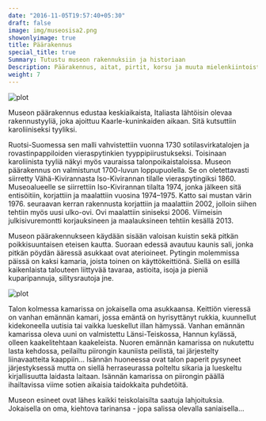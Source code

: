 ```yaml
---
date: "2016-11-05T19:57:40+05:30"
draft: false
image: img/museosisa2.png
showonlyimage: true
title: Päärakennus
special_title: true
Summary: Tutustu museon rakennuksiin ja historiaan
Description: Päärakennus, aitat, pirtit, korsu ja muuta mielenkiintoista.. 
weight: 7
---
```


![plot](/teiskoseura/img/museo.png)

Museon päärakennus edustaa keskiaikaista, Italiasta lähtöisin olevaa rakennustyyliä, joka ajoittuu Kaarle-kuninkaiden aikaan. Sitä kutsuttiin karoliiniseksi tyyliksi.

Ruotsi-Suomessa sen malli vahvistettiin vuonna 1730 sotilasvirkatalojen ja rovastinpappiloiden vieraspytinkien tyyppipiirustukseksi. Toisinaan karoliinista tyyliä näkyi myös vauraissa talonpoikaistaloissa.
Museon päärakennus on valmistunut 1700-luvun loppupuolella. Se on oletettavasti siirretty Vähä-Kivirannasta Iso-Kivirannan tilalle vieraspytingiksi 1860. Museoalueelle se siirrettiin Iso-Kivirannan tilalta 1974, jonka jälkeen sitä entisöitiin, korjattiin ja maalattiin vuosina 1974–1975. Katto sai mustan värin 1976. seuraavan kerran rakennusta korjattiin ja maalattiin 2002, jolloin siihen tehtiin myös uusi ulko-ovi. Ovi maalattiin siniseksi 2006. Viimeisin julkisivuremontti korjauksineen ja maalauksineen tehtiin kesällä 2013.

Museon päärakennukseen käydään sisään valoisan kuistin sekä pitkän poikkisuuntaisen eteisen kautta. Suoraan edessä avautuu kaunis sali, jonka pitkän pöydän ääressä asukkaat ovat aterioineet. Pytingin molemmissa päissä on kaksi kamaria, joista toinen on käyttökeittiönä. Siellä on esillä kaikenlaista talouteen liittyvää tavaraa, astioita, isoja ja pieniä kuparipannuja, silitysrautoja jne.

![plot](/teiskoseura/img/museosisa.png)

Talon kolmessa kamarissa on jokaisella oma asukkaansa. Keittiön vieressä on vanhan emännän kamari, jossa emäntä on hyrisyttänyt rukkia, kuunnellut kidekoneella uutisia tai vaikka lueskellut illan hämyssä. Vanhan emännän kamarissa oleva uuni on valmistettu Länsi-Teiskossa, Hannun kylässä, olleen kaakelitehtaan kaakeleista.
Nuoren emännän kamarissa on nukutettu lasta kehdossa, peilailtu piirongin kauniista peilistä, tai järjestelty liinavaatteita kaappiin...
Isännän huoneessa ovat talon paperit pysyneet järjestyksessä mutta on siellä herraseurassa polteltu sikaria ja lueskeltu kirjallisuutta laidasta laitaan. Isännän kamarissa on piirongin päällä ihailtavissa viime sotien aikaisia taidokkaita puhdetöitä.

Museon esineet ovat lähes kaikki teiskolaisilta saatuja lahjoituksia. Jokaisella on oma, kiehtova tarinansa - jopa salissa olevalla saniaisella...

